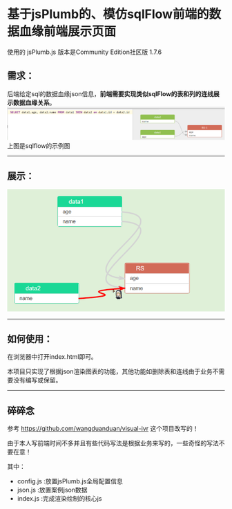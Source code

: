 # 基于jsPlumb的、模仿sqlFlow前端的数据血缘前端展示页面
使用的 jsPlumb.js 版本是Community Edition社区版 1.7.6
## 需求：
后端给定sql的数据血缘json信息，**前端需要实现类似sqlFlow的表和列的连线展示数据血缘关系**。
![](./imgs/sqlflow.png)
上图是sqlflow的示例图
****
## 展示：
![](./imgs/myflow.png)
****
## 如何使用：
在浏览器中打开index.html即可。

本项目只实现了根据json渲染图表的功能，其他功能如删除表和连线由于业务不需要没有编写或保留。
***
## 碎碎念
参考 https://github.com/wangduanduan/visual-ivr 这个项目改写的！

由于本人写前端时间不多并且有些代码写法是根据业务来写的，一些奇怪的写法不要在意！


其中：
- config.js :放置jsPlumb.js全局配置信息
- json.js :放置案例json数据
- index.js :完成渲染绘制的核心js

